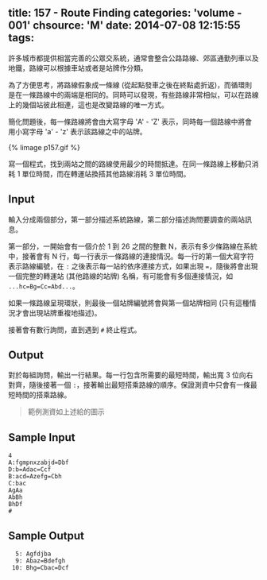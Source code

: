 title: 157 - Route Finding
categories: 'volume - 001'
chsource: 'M'
date: 2014-07-08 12:15:55
tags:
---

許多城市都提供相當完善的公眾交系統，通常會整合公路路線、郊區通勤列車以及地鐵，路線可以根據車站或者是站牌作分類。

為了方便思考，將路線假象成一條線 (從起點發車之後在終點處折返)，而循環則是在一條路線中的兩端是相同的。同時可以發現，有些路線非常相似，可以在路線上的幾個站彼此相連，這也是改變路線的唯一方式。

簡化問題後，每一條路線將會由大寫字母 'A' - 'Z' 表示，同時每一個路線中將會用小寫字母 'a' - 'z' 表示該路線之中的站牌。

{% limage p157.gif %}

寫一個程式，找到兩站之間的路線使用最少的時間抵達。在同一條路線上移動只消耗 1 單位時間，而在轉運站換搭其他路線消耗 3 單位時間。

## Input ##

輸入分成兩個部分，第一部分描述系統路線，第二部分描述詢問要調查的兩站訊息。

第一部分，一開始會有一個介於 1 到 26 之間的整數 N，表示有多少條路線在系統中，接著會有 N 行，每一行表示一條路線的連接情況。每一行的第一個大寫字符表示路線編號，在 `:` 之後表示每一站的依序連接方式，如果出現 `=`，隨後將會出現一個完整的轉運站 (其他路線的站牌) 名稱，有可能會有多個連接情況，如 `...hc=Bg=Cc=Abd...`。

如果一條路線呈現環狀，則最後一個站牌編號將會與第一個站牌相同 (只有這種情況才會出現站牌重複地描述)。

接著會有數行詢問，直到遇到 `#` 終止程式。

## Output ##

對於每組詢問，輸出一行結果。每一行包含所需要的最短時間，輸出寬 3 位向右對齊，隨後接著一個 `:`，接著輸出最短搭乘路線的順序。保證測資中只會有一條最短時間的搭乘路線。

> 範例測資如上述給的圖示

## Sample Input ##

	4
	A:fgmpnxzabjd=Dbf
	D:b=Adac=Ccf
	B:acd=Azefg=Cbh
	C:bac
	AgAa
	AbBh
	BhDf
	#

## Sample Output ##

	  5: Agfdjba
	  9: Abaz=Bdefgh
	 10: Bhg=Cbac=Dcf
